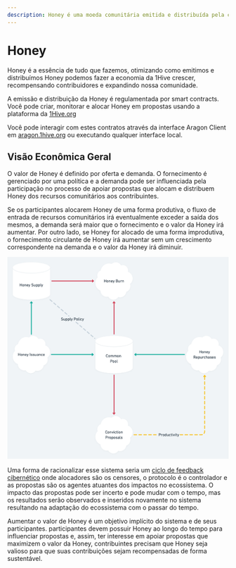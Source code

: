 ```yaml
---
description: Honey é uma moeda comunitária emitida e distribuída pela comunidade 1Hive.
---
```


# Honey

Honey é a essência de tudo que fazemos, otimizando como emitimos e distribuímos Honey podemos fazer a economia da 1Hive crescer, recompensando contribuidores e expandindo nossa comunidade.  


A emissão e distribuição da Honey é regulamentada por smart contracts. Você pode criar, monitorar e alocar Honey em propostas usando a plataforma da [1Hive.org](https://1hive.org/#/)

Você pode interagir com estes contratos através da interface Aragon Client em [aragon.1hive.org](https://aragon.1hive.org/#/0xe9869a0bbc8fb8c61b7d81c33fa2ba84871b3b0e) ou executando qualquer interface local.  


## **Visão Econômica Geral** 

O valor de Honey é definido por oferta e demanda. O fornecimento é gerenciado por uma política e a demanda pode ser influenciada pela participação no processo de apoiar propostas que alocam e distribuem Honey dos recursos comunitários aos contribuintes.

Se os participantes alocarem Honey de uma forma produtiva, o fluxo de entrada de recursos comunitários irá eventualmente exceder a saída dos mesmos, a demanda será maior que o fornecimento e o valor da Honey irá aumentar. Por outro lado, se Honey for alocado de uma forma improdutiva, o fornecimento circulante de Honey irá aumentar sem um crescimento correspondente na demanda e o valor da Honey irá diminuir.  


![Diagrama simplificado de fluxo e estoque da Honey](../../.gitbook/assets/honey-2x.png)

Uma forma de racionalizar esse sistema seria um [ciclo de feedback cibernético](https://en.wikipedia.org/wiki/Cybernetics) onde alocadores são os censores, o protocolo é o controlador e as propostas são os agentes atuantes dos impactos no ecossistema. O impacto das propostas pode ser incerto e pode mudar com o tempo, mas os resultados serão observados e inseridos novamente no sistema resultando na adaptação do ecossistema com o passar do tempo.

Aumentar o valor de Honey é um objetivo implícito do sistema e de seus participantes. participantes devem possuir Honey ao longo do tempo para influenciar propostas e, assim, ter interesse em apoiar propostas que maximizem o valor da Honey, contribuintes precisam que Honey seja valioso para que suas contribuições sejam recompensadas de forma sustentável.  


